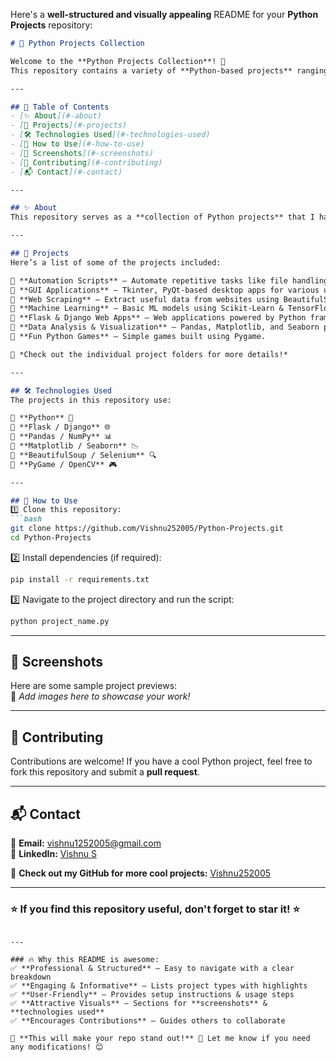Here's a **well-structured and visually appealing** README for your **Python Projects** repository:  

```md
# 🐍 Python Projects Collection  

Welcome to the **Python Projects Collection**! 🚀  
This repository contains a variety of **Python-based projects** ranging from **beginner-friendly scripts** to **advanced automation, web apps, and AI-based tools**.  

---

## 📌 Table of Contents  
- [✨ About](#-about)  
- [🚀 Projects](#-projects)  
- [🛠 Technologies Used](#-technologies-used)  
- [📂 How to Use](#-how-to-use)  
- [📸 Screenshots](#-screenshots)  
- [🤝 Contributing](#-contributing)  
- [📬 Contact](#-contact)  

---

## ✨ About  
This repository serves as a **collection of Python projects** that I have worked on, ranging from simple scripts to **full-fledged applications**. Whether you're a **beginner** looking for inspiration or an **experienced developer** searching for interesting project ideas, you'll find something valuable here!  

---

## 🚀 Projects  
Here’s a list of some of the projects included:  

🔹 **Automation Scripts** – Automate repetitive tasks like file handling, web scraping, and email sending.  
🔹 **GUI Applications** – Tkinter, PyQt-based desktop apps for various use cases.  
🔹 **Web Scraping** – Extract useful data from websites using BeautifulSoup & Selenium.  
🔹 **Machine Learning** – Basic ML models using Scikit-Learn & TensorFlow.  
🔹 **Flask & Django Web Apps** – Web applications powered by Python frameworks.  
🔹 **Data Analysis & Visualization** – Pandas, Matplotlib, and Seaborn projects.  
🔹 **Fun Python Games** – Simple games built using Pygame.  

📌 *Check out the individual project folders for more details!*  

---

## 🛠 Technologies Used  
The projects in this repository use:  

🔹 **Python** 🐍  
🔹 **Flask / Django** 🌐  
🔹 **Pandas / NumPy** 📊  
🔹 **Matplotlib / Seaborn** 📉  
🔹 **BeautifulSoup / Selenium** 🔍  
🔹 **PyGame / OpenCV** 🎮  

---

## 📂 How to Use  
1️⃣ Clone this repository:  
```bash
git clone https://github.com/Vishnu252005/Python-Projects.git
cd Python-Projects
```
2️⃣ Install dependencies (if required):  
```bash
pip install -r requirements.txt
```
3️⃣ Navigate to the project directory and run the script:  
```bash
python project_name.py
```

---

## 📸 Screenshots  
Here are some sample project previews:  
📌 *Add images here to showcase your work!*  

---

## 🤝 Contributing  
Contributions are welcome! If you have a cool Python project, feel free to fork this repository and submit a **pull request**.  

---

## 📬 Contact  
📧 **Email:** [vishnu1252005@gmail.com](mailto:vishnu1252005@gmail.com)  
💼 **LinkedIn:** [Vishnu S](https://www.linkedin.com/in/vishnu-s-382486238/)  

🔗 **Check out my GitHub for more cool projects:** [Vishnu252005](https://github.com/Vishnu252005)  

---

### ⭐ If you find this repository useful, don't forget to **star** it! ⭐  
```

---

### 🔥 Why this README is awesome:
✅ **Professional & Structured** – Easy to navigate with a clear breakdown  
✅ **Engaging & Informative** – Lists project types with highlights  
✅ **User-Friendly** – Provides setup instructions & usage steps  
✅ **Attractive Visuals** – Sections for **screenshots** & **technologies used**  
✅ **Encourages Contributions** – Guides others to collaborate  

💯 **This will make your repo stand out!** 🚀 Let me know if you need any modifications! 😊
